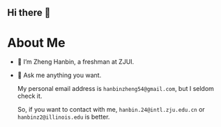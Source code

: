 ## Hi there 👋

<!-- I learn that this is the comment of HTML syntact. Just a try-->

# About Me
- 🔭 I’m Zheng Hanbin, a freshman at ZJUI.

- 💬 Ask me anything you want.

  My personal email address is ```hanbinzheng54@gmail.com```, but I seldom check it.

  So, if you want to contact with me, ```hanbin.24@intl.zju.edu.cn``` or ```hanbinz2@illinois.edu``` is better.


<!--
**zhb222222/zhb222222** is a ✨ _special_ ✨ repository because its `README.md` (this file) appears on your GitHub profile.

Here are some ideas to get you started:

- 🔭 I’m currently working on ...
- 🌱 I’m currently learning ...
- 👯 I’m looking to collaborate on ...
- 🤔 I’m looking for help with ...
- 💬 Ask me about ...
- 📫 How to reach me: ...
- 😄 Pronouns: ...
- ⚡ Fun fact: ...
-->
